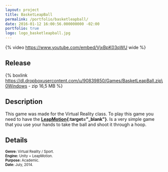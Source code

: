 ```yaml
---
layout: project
title: BasketLeapBall
permalink: /portfolio/basketleapball/
date: 2016-01-12 16:00:56.000000000 -02:00
portfolio: true
logo: logo_basketleapball.jpg
---
```


{% video https://www.youtube.com/embed/VjxBpK03qWU wide %}

## Release

{% boxlink https://dl.dropboxusercontent.com/u/90839850/Games/BasketLeapBall.zip\0Windows - zip 16,5 MB %}

## Description

This game was made for the Virtual Reality class. To play this game you need to have the **[LeapMotion](https://www.leapmotion.com/){:target="_blank"}**.
Is a very simple game that you use your hands to take the ball and shoot it through a hoop.

## Details

<p style="font-size:0.8em">
<strong>Genre:</strong> Virtual Reality / Sport.<br>
<strong>Engine:</strong> Unity + LeapMotion.<br>
<strong>Purpose:</strong> Academic.<br>
<strong>Date:</strong> July, 2014.<br>
</p>
